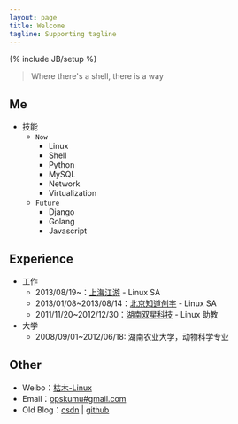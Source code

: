 ```yaml
---
layout: page
title: Welcome
tagline: Supporting tagline
---
```

{% include JB/setup %}

> Where there's a shell, there is a way

## Me

* 技能
    * `Now`
        * Linux
        * Shell
        * Python
        * MySQL
        * Network
        * Virtualization
    * `Future`
        * Django
        * Golang
        * Javascript

## Experience

* 工作
    * 2013/08/19~：[上海江游](http://www.123u.com/) - Linux SA
    * 2013/01/08~2013/08/14：[北京知道创宇](http://www.knownsec.com/) - Linux SA
    * 2011/11/20~2012/12/30：[湖南双星科技](http://www.sxkeji.com.cn/) - Linux 助教
* 大学
    * 2008/09/01~2012/06/18: 湖南农业大学，动物科学专业

## Other

* Weibo：[枯木-Linux](http://weibo.com/whynoyes)
* Email：<a rel="nofollow" href="mailto:opskumu@gmail.com">opskumu#gmail.com</a>
* Old Blog：[csdn](http://blog.csdn.net/kumu_Linux) | [github](http://kumu-linux.github.io)
